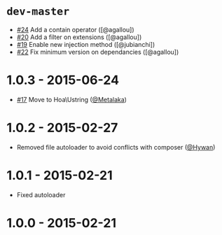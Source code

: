# `dev-master`

* [#24](https://github.com/atoum/ruler-extension/pull/24) Add a contain operator ([@agallou])
* [#20](https://github.com/atoum/ruler-extension/pull/20) Add a filter on extensions ([@agallou])
* [#19](https://github.com/atoum/ruler-extension/pull/19) Enable new injection method ([@jubianchi])
* [#22](https://github.com/atoum/ruler-extension/pull/22) Fix minimum version on dependancies ([@agallou])

# 1.0.3 - 2015-06-24

* [#17](https://github.com/atoum/ruler-extension/pull/17) Move to Hoa\Ustring ([@Metalaka](https://github.com/Metalaka))

# 1.0.2 - 2015-02-27

* Removed file autoloader to avoid conflicts with composer ([@Hywan](https://github.com/Hywan))

# 1.0.1 - 2015-02-21

* Fixed autoloader

# 1.0.0 - 2015-02-21
